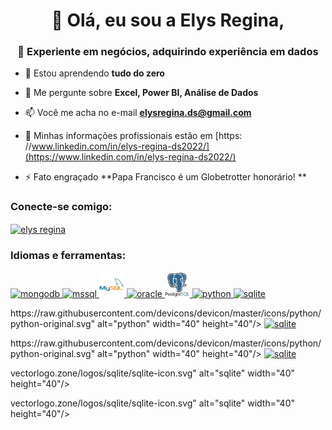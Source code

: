 <h1 align="center">👋 Olá, eu sou a Elys Regina,</h1>
<h3 align="center">👩 Experiente em negócios, adquirindo experiência em dados</h3>

- 🌱 Estou aprendendo **tudo do zero**

- 💬 Me pergunte sobre **Excel, Power BI, Análise de Dados**

- 📫 Você me acha no e-mail **elysregina.ds@gmail.com**

- 📄 Minhas informações profissionais estão em [https: //www.linkedin.com/in/elys-regina-ds2022/](https://www.linkedin.com/in/elys-regina-ds2022/)

- ⚡ Fato engraçado **Papa Francisco é um Globetrotter honorário! **

<h3 align="left">Conecte-se comigo:</h3>
<p align="left">
<a href="https://linkedin.com/in/elys regina" target="blank"><img align="center" src="https://raw.githubusercontent.com/rahuldkjain/github-profile- readme-generator/master/src/images/icons/Social/linked-in-alt.svg" alt="elys regina" height="30" width="40" /></a>
</p>

<h3 align="left">Idiomas e ferramentas:</h3>
<p align="left"> <a href="https://www.mongodb.com/" target="_blank" rel="noreferrer"> <img src="https://raw.githubusercontent.com/ devicons/devicon/master/icons/mongodb/mongodb-original-wordmark.svg" alt="mongodb" width="40" height="40"/> </a> <a href="https://www. microsoft.com/en-us/sql-server" target="_blank" rel="noreferrer"> <img src="https://www.svgrepo.com/show/303229/microsoft-sql-server-logo. svg" alt="mssql" width="40" height="40"/> </a> <a href="https://www.mysql.com/" target="_blank" rel="noreferrer"> <img src="https://raw.githubusercontent.com/devicons/devicon/master/icons/mysql/mysql-original-wordmark.svg" alt="mysql" width="40" height="40"/> </a> <a href ="https://www.oracle.com/" target="_blank" rel="noreferrer"> <img src="https://raw.githubusercontent.com/devicons/devicon/master/icons/oracle/oracle -original.svg" alt="oracle" width="40" height="40"/> </a> <a href="https://www.postgresql.org" target="_blank" rel="noreferrer "> <img src="https://raw.githubusercontent.com/devicons/devicon/master/icons/postgresql/postgresql-original-wordmark.svg" alt="postgresql" width="40" height="40"/> </a> <a href="https://www.python.org" target="_blank" rel="noreferrer"> <img src="https://raw.githubusercontent.com/devicons/devicon /master/icons/python/python-original.svg" alt="python" width="40" height="40"/> </a> <a href="https://www.sqlite.org/" target="_blank" rel="noreferrer"> <img src="https://www.vectorlogo.zone/logos/sqlite/sqlite-icon.svg" alt="sqlite" width="40" height="40 "/> </a> </p>https://raw.githubusercontent.com/devicons/devicon/master/icons/python/python-original.svg" alt="python" width="40" height="40"/> </a> <a href ="https://www.sqlite.org/" target="_blank" rel="noreferrer"> <img src="https://www.vectorlogo.zone/logos/sqlite/sqlite-icon.svg" alt ="sqlite" largura="40" altura="40"/> </a> </p>https://raw.githubusercontent.com/devicons/devicon/master/icons/python/python-original.svg" alt="python" width="40" height="40"/> </a> <a href ="https://www.sqlite.org/" target="_blank" rel="noreferrer"> <img src="https://www.vectorlogo.zone/logos/sqlite/sqlite-icon.svg" alt ="sqlite" largura="40" altura="40"/> </a> </p>vectorlogo.zone/logos/sqlite/sqlite-icon.svg" alt="sqlite" width="40" height="40"/> </a> </p>vectorlogo.zone/logos/sqlite/sqlite-icon.svg" alt="sqlite" width="40" height="40"/> </a> </p>


<!---
- 👋 Hi, I’m @ElysDS
- 👀 I’m interested in ...
- 🌱 I’m currently learning ...
- 💞️ I’m looking to collaborate on ...
- 📫 How to reach me ...

ElysDS/ElysDS is a ✨ special ✨ repository because its `README.md` (this file) appears on your GitHub profile.
You can click the Preview link to take a look at your changes.
--->
